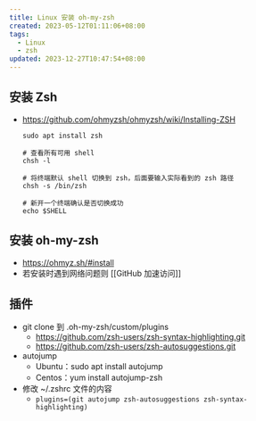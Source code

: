 ```yaml
---
title: Linux 安装 oh-my-zsh
created: 2023-05-12T01:11:06+08:00
tags:
  - Linux
  - zsh
updated: 2023-12-27T10:47:54+08:00
---
```

## 安装 Zsh

- <https://github.com/ohmyzsh/ohmyzsh/wiki/Installing-ZSH>

  ```shell
  sudo apt install zsh

  # 查看所有可用 shell
  chsh -l

  # 将终端默认 shell 切换到 zsh，后面要输入实际看到的 zsh 路径
  chsh -s /bin/zsh

  # 新开一个终端确认是否切换成功
  echo $SHELL
  ```

## 安装 oh-my-zsh

- <https://ohmyz.sh/#install>
- 若安装时遇到网络问题则 [[GitHub 加速访问]]

## 插件

- git clone 到 .oh-my-zsh/custom/plugins
  - <https://github.com/zsh-users/zsh-syntax-highlighting.git>
  - <https://github.com/zsh-users/zsh-autosuggestions.git>
- autojump
  - Ubuntu：sudo apt install autojump
  - Centos：yum install autojump-zsh
- 修改 ~/.zshrc 文件的内容
  - `plugins=(git autojump zsh-autosuggestions zsh-syntax-highlighting)`
